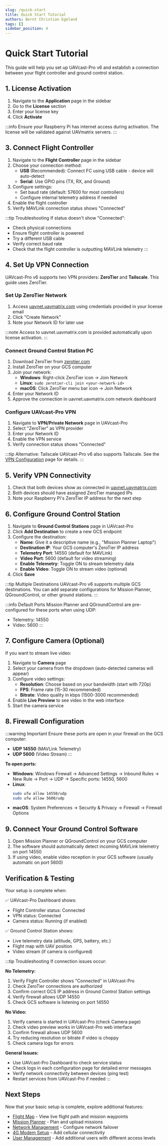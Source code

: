 ```yaml
---
slug: /quick-start
title: Quick Start Tutorial
authors: Bernt Christian Egeland
tags: []
sidebar_position: 4
---
```


# Quick Start Tutorial

This guide will help you set up UAVcast-Pro v6 and establish a connection between your flight controller and ground control station.

## 1. License Activation

1. Navigate to the **Application** page in the sidebar
2. Go to the **License** section
3. Enter your license key
4. Click **Activate**

:::info
Ensure your Raspberry Pi has internet access during activation. The license will be validated against UAVmatrix servers.
:::

## 3. Connect Flight Controller

1. Navigate to the **Flight Controller** page in the sidebar
2. Choose your connection method:
   - **USB** (Recommended): Connect FC using USB cable - device will auto-detect
   - **Serial**: Use GPIO pins (TX, RX, and Ground)
3. Configure settings:
   - Set baud rate (default: 57600 for most controllers)
   - Configure internal telemetry address if needed
4. Enable the flight controller
5. Verify MAVLink connection status shows "Connected"

:::tip Troubleshooting
If status doesn't show "Connected":
- Check physical connections
- Ensure flight controller is powered
- Try a different USB cable
- Verify correct baud rate
- Check that the flight controller is outputting MAVLink telemetry
:::

## 4. Set Up VPN Connection

UAVcast-Pro v6 supports two VPN providers: **ZeroTier** and **Tailscale**. This guide uses ZeroTier.

### Set Up ZeroTier Network

1. Access [uavnet.uavmatrix.com](https://uavnet.uavmatrix.com) using credentials provided in your license email
2. Click "Create Network"
3. Note your Network ID for later use

:::note
Access to uavnet.uavmatrix.com is provided automatically upon license activation.
:::

### Connect Ground Control Station PC

1. Download ZeroTier from [zerotier.com](https://www.zerotier.com/download/)
2. Install ZeroTier on your GCS computer
3. Join your network:
   - **Windows**: Right-click ZeroTier icon → Join Network
   - **Linux**: `sudo zerotier-cli join <your-network-id>`
   - **macOS**: Click ZeroTier menu bar icon → Join Network
4. Enter your Network ID
5. Approve the connection in uavnet.uavmatrix.com network dashboard

### Configure UAVcast-Pro VPN

1. Navigate to **VPN/Private Network** page in UAVcast-Pro
2. Select "ZeroTier" as VPN provider
3. Enter your Network ID
4. Enable the VPN service
5. Verify connection status shows "Connected"

:::tip Alternative: Tailscale
UAVcast-Pro v6 also supports Tailscale. See the [VPN Configuration](/docs/6.x/configuration-vpn) page for details.
:::

## 5. Verify VPN Connectivity

1. Check that both devices show as connected in [uavnet.uavmatrix.com](https://uavnet.uavmatrix.com)
2. Both devices should have assigned ZeroTier managed IPs
3. Note your Raspberry Pi's ZeroTier IP address for the next step

## 6. Configure Ground Control Station

1. Navigate to **Ground Control Stations** page in UAVcast-Pro
2. Click **Add Destination** to create a new GCS endpoint
3. Configure the destination:
   - **Name**: Give it a descriptive name (e.g., "Mission Planner Laptop")
   - **Destination IP**: Your GCS computer's ZeroTier IP address
   - **Telemetry Port**: 14550 (default for MAVLink)
   - **Video Port**: 5600 (default for video streaming)
   - **Enable Telemetry**: Toggle ON to stream telemetry data
   - **Enable Video**: Toggle ON to stream video (optional)
4. Click **Save**

:::tip Multiple Destinations
UAVcast-Pro v6 supports multiple GCS destinations. You can add separate configurations for Mission Planner, QGroundControl, or other ground stations.
:::

:::info Default Ports
Mission Planner and QGroundControl are pre-configured for these ports when using UDP:
- Telemetry: 14550
- Video: 5600
:::

## 7. Configure Camera (Optional)

If you want to stream live video:

1. Navigate to **Camera** page
2. Select your camera from the dropdown (auto-detected cameras will appear)
3. Configure video settings:
   - **Resolution**: Choose based on your bandwidth (start with 720p)
   - **FPS**: Frame rate (15-30 recommended)
   - **Bitrate**: Video quality in kbps (1500-3000 recommended)
4. Enable **Live Preview** to see video in the web interface
5. Start the camera service


## 8. Firewall Configuration

:::warning Important
Ensure these ports are open in your firewall on the GCS computer:
- **UDP 14550** (MAVLink Telemetry)
- **UDP 5600** (Video Stream)
:::

**To open ports:**

- **Windows**: Windows Firewall → Advanced Settings → Inbound Rules → New Rule → Port → UDP → Specific ports: 14550, 5600
- **Linux**:
  ```bash
  sudo ufw allow 14550/udp
  sudo ufw allow 5600/udp
  ```
- **macOS**: System Preferences → Security & Privacy → Firewall → Firewall Options

## 9. Connect Your Ground Control Software

1. Open Mission Planner or QGroundControl on your GCS computer
2. The software should automatically detect incoming MAVLink telemetry on port 14550
3. If using video, enable video reception in your GCS software (usually automatic on port 5600)

## Verification & Testing

Your setup is complete when:

✅ UAVcast-Pro Dashboard shows:
- Flight Controller status: Connected
- VPN status: Connected
- Camera status: Running (if enabled)

✅ Ground Control Station shows:
- Live telemetry data (altitude, GPS, battery, etc.)
- Flight map with UAV position
- Video stream (if camera is configured)

:::tip Troubleshooting
If connection issues occur:

**No Telemetry:**
1. Verify Flight Controller shows "Connected" in UAVcast-Pro
2. Check ZeroTier connections are authorized
3. Confirm correct GCS IP address in Ground Control Station settings
4. Verify firewall allows UDP 14550
5. Check GCS software is listening on port 14550

**No Video:**
1. Verify camera is started in UAVcast-Pro (check Camera page)
2. Check video preview works in UAVcast-Pro web interface
3. Confirm firewall allows UDP 5600
4. Try reducing resolution or bitrate if video is choppy
5. Check camera logs for errors

**General Issues:**
- Use UAVcast-Pro Dashboard to check service status
- Check logs in each configuration page for detailed error messages
- Verify network connectivity between devices (ping test)
- Restart services from UAVcast-Pro if needed
:::

## Next Steps

Now that your basic setup is complete, explore additional features:

- [Flight Map](/docs/6.x/configuration-map) - View live flight path and mission waypoints
- [Mission Planner](/docs/6.x/configuration-map) - Plan and upload missions
- [Network Management](/docs/6.x/configuration-networks) - Configure network failover
- [4G Modem Setup](/docs/6.x/configuration-cell-modem) - Add cellular connectivity
- [User Management](/docs/6.x/configuration-users) - Add additional users with different access levels
